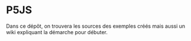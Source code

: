# P5JS
Dans ce dépôt, on trouvera les sources des exemples créés mais aussi un wiki expliquant la démarche pour débuter.
